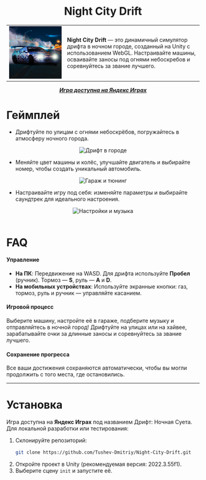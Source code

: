 <div align="center">
    <h1>Night City Drift</h1>
</div>

<table style="margin-left: auto; margin-right: auto; width: 100%; border: none;">
<tr>
    <td style="text-align: center; width: 30%; border: none;">
        <img src="README/logo.png" alt="Логотип Night City Drift" width="400">
    </td>
    <td style="text-align: left; vertical-align: middle; width: 70%; border: none;">
        <strong>Night City Drift</strong> — это динамичный симулятор дрифта в ночном городе, созданный на Unity с использованием WebGL. Настраивайте машины, осваивайте заносы под огнями небоскребов и соревнуйтесь за звание лучшего.
    </td>
</tr>
</table>

<div align="center">
    <i><a href="https://www.youtube.com/watch?v=dQw4w9WgXcQ"><strong>Игра доступна на Яндекс Играх</strong></a></i>
</div>

<div align="left">
    <h1>Геймплей</h1>
</div>

- Дрифтуйте по улицам с огнями небоскрёбов, погружайтесь в атмосферу ночного города.

<div align="center">
    <img src="README/driftG1.gif" alt="Дрифт в городе" width="350"/>
</div>

- Меняйте цвет машины и колёс, улучшайте двигатель и выбирайте номер, чтобы создать уникальный автомобиль.

<div align="center">
    <img src="README/driftG2.gif" alt="Гараж и тюнинг" width="350"/>
</div>

- Настраивайте игру под себя: изменяйте параметры и выбирайте саундтрек для идеального настроения.

<div align="center">
    <img src="README/driftG3.gif" alt="Настройки и музыка" width="350"/>
</div>

<div align="center">⠀</div>

<div align="left">
    <h1>FAQ</h1>
</div>

#### Управление
- **На ПК**: Передвижение на WASD. Для дрифта используйте **Пробел** (ручник). Тормоз — **S**, руль — **A** и **D**.  
- **На мобильных устройствах**: Используйте экранные кнопки: газ, тормоз, руль и ручник — управляйте касанием.

#### Игровой процесс
Выберите машину, настройте её в гараже, подберите музыку и отправляйтесь в ночной город! Дрифтуйте на улицах или на хайвее, зарабатывайте очки за длинные заносы и соревнуйтесь за звание лучшего.

#### Сохранение прогресса
Все ваши достижения сохраняются автоматически, чтобы вы могли продолжить с того места, где остановились.

---

<div align="left">
    <h1>Установка</h1>
</div>

<div align="left">
Игра доступна на <strong>Яндекс Играх</strong> под названием Дрифт: Ночная Суета. Для локальной разработки или тестирования:

1. Склонируйте репозиторий:
   ```bash
   git clone https://github.com/Tushev-Dmitriy/Night-City-Drift.git
2. Откройте проект в Unity (рекомендуемая версия: 2022.3.55f1).
3. Выберите сцену <code>init</code> и запустите её.
</div>
